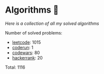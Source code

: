 # Algorithms 🏯

_Here is a collection of all my solved algorithms_

Number of solved problems:
- [leetcode](https://leetcode.com): 1015
- [coderun](https://coderun.yandex.ru/): 1
- [codewars](https://www.codewars.com): 80
- [hackerrank](https://www.hackerrank.com): 20

Total: 1116
